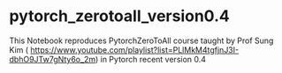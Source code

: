 # pytorch_zerotoall_version0.4

This Notebook reproduces PytorchZeroToAll course taught by Prof Sung Kim ( https://www.youtube.com/playlist?list=PLlMkM4tgfjnJ3I-dbhO9JTw7gNty6o_2m) in Pytorch recent version 0.4
